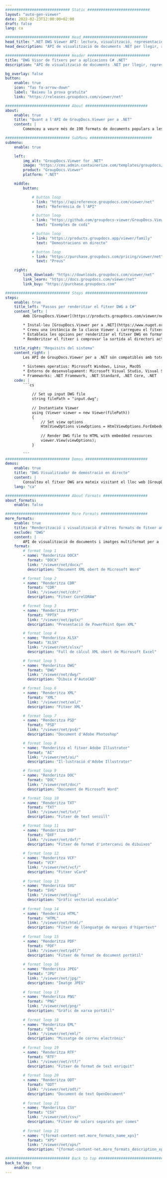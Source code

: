 ```yaml
---
############################# Static ############################
layout: "auto-gen-viewer"
date: 2022-02-23T12:00:00+02:00
draft: false
lang: ca

############################# Head #############################
head_title: ".NET DWG Viewer API: lectura, visualització, representació en C# VB.NET"
head_description: "API de visualització de documents .NET per llegir, representar i mostrar DWG en qualsevol tipus d'aplicacions C#, ASP.NET, VB.NET i .NET Core."

############################# Header ############################
title: "DWG Visor de fitxers per a aplicacions C# .NET" 
description: "API de visualització de documents .NET per llegir, representar i mostrar fitxers DWG en qualsevol tipus d'aplicacions C#, ASP.NET, VB.NET i .NET Core. Visualitzeu els fitxers renderitzats amb format i disseny reals en HTML5, PDF o com a imatge utilitzant unes poques línies del codi." 

bg_overlay: false
button:
    enable: true
    icon: "fas fa-arrow-down"
    label: "Baixeu la prova gratuïta"
    link: "https://releases.groupdocs.com/viewer/net"

############################# About ############################
about:
    enable: true
    title: "Quant a l'API de GroupDocs.Viewer per a .NET" 
    content: |
        Comenceu a veure més de 190 formats de documents populars a les vostres aplicacions .NET mitjançant GroupDocs.Viewer per a les API .NET afegint unes quantes línies de codi. Els desenvolupadors poden mostrar fàcilment PDF, Processament de textos, Full de càlcul Excel, Presentació, Visio, Projecte, Outlook i molts altres formats de document populars en els modes HTML5, imatge o PDF. La representació del document és ràpida, idèntica al fitxer font original i no requereix instal·lar programari addicional ni cap altra biblioteca externa.

############################# SubMenu ############################
submenu:
    enable: true

    left:
        img_alt: "GroupDocs.Viewer for .NET"
        image: "https://cms.admin.containerize.com/templates/groupdocs/images/product-logos/90x90-noborder/groupdocs-viewer-net.png"
        product: "GroupDocs.Viewer"
        platform: ".NET"

    middle:
        button:

            # button loop
            - link: "https://apireference.groupdocs.com/viewer/net"
              text: "Referència de l'API"

            # button loop
            - link: "https://github.com/groupdocs-viewer/GroupDocs.Viewer-for-.NET"
              text: "Exemples de codi"

            # button loop
            - link: "https://products.groupdocs.app/viewer/family"
              text: "Demostracions en directe"

            # button loop
            - link: "https://purchase.groupdocs.com/pricing/viewer/net"
              text: "Preus"

    right:
        link_download: "https://downloads.groupdocs.com/viewer/net"
        link_learn: "https://docs.groupdocs.com/viewer/net"
        link_buy: "https://purchase.groupdocs.com"

############################# Steps ############################
steps:
    enable: true
    title_left: "Passos per renderitzar el fitxer DWG a C#" 
    content_left: |
        Amb [GroupDocs.Viewer](https://products.groupdocs.com/viewer/net/) podeu renderitzar DWG a HTML, JPEG, PNG o PDF en uns quants passos.

        * Instal·leu [GroupDocs.Viewer per a .NET](https://www.nuget.org/packages/groupdocs.viewer) mitjançant el vostre gestor de paquets preferit. 
        * Creeu una instància de la classe Viewer i carregueu el fitxer DWG amb el camí complet. 
        * Estableix les opcions per renderitzar el fitxer DWG en format HTML, PNG, JPEG o PDF. 
        * Renderitzar el fitxer i comprovar la sortida al directori actual. 
        
    title_right: "Requisits del sistema" 
    content_right: |
        Les API de GroupDocs.Viewer per a .NET són compatibles amb totes les plataformes i sistemes operatius principals. Abans d'executar el codi següent, assegureu-vos que teniu els següents requisits previs instal·lats al vostre sistema.

        * Sistemes operatius: Microsoft Windows, Linux, MacOS 
        * Entorns de desenvolupament: Microsoft Visual Studio, Visual Studio Code, .NET CLI 
        * Frameworks: .NET Framework, .NET Standard, .NET Core, .NET 
    code: |
        ```cs
                        
            // Set up input DWG file
            string filePath = "input.dwg";
        
            // Instantiate Viewer
            using (Viewer viewer = new Viewer(filePath))
            {
            	// Set view options 
            	HtmlViewOptions viewOptions = HtmlViewOptions.ForEmbeddedResources();
                    
            	// Render DWG file to HTML with embedded resources
            	viewer.View(viewOptions);
            }
             
        ```
############################# Demos ############################
demos:
    enable: true
    title: "DWG Visualitzador de demostració en directe"
    content: |
        Consulteu el fitxer DWG ara mateix visitant el lloc web [GroupDocs.Viewer Online Apps](https://products.groupdocs.app/viewer/dwg).
    lang: "ca"

############################# About Formats ####################
about_formats:
    enable: false

############################# More Formats #####################
more_formats:
    enable: true
    title: "Renderització i visualització d'altres formats de fitxer amb C#"
    exclude: "DWG"
    content: |
        API de visualització de documents i imatges multiformat per a .NET. Vegeu alguns dels formats de fitxer populars a continuació sense cap visor extern.
    format: 
        # format loop 1
        - name: "Renderitza DOCX"
          format: "DOCX"
          link: "/viewer/net/docx/"
          description: "Document XML obert de Microsoft Word" 

        # format loop 2
        - name: "Renderitza CDR" 
          format: "CDR"
          link: "/viewer/net/cdr/"
          description: "Fitxer CorelDRAW" 

        # format loop 3
        - name: "Renderitza PPTX"
          format: "PPTX"
          link: "/viewer/net/pptx/"
          description: "Presentació de PowerPoint Open XML" 

        # format loop 4
        - name: "Renderitza XLSX"
          format: "XLSX"
          link: "/viewer/net/xlsx/"
          description: "Full de càlcul XML obert de Microsoft Excel" 

        # format loop 5
        - name: "Renderitza DWG"
          format: "DWG"
          link: "/viewer/net/dwg/"
          description: "Dibuix d'AutoCAD"

        # format loop 6
        - name: "Renderitza XML"
          format: "XML"
          link: "/viewer/net/xml/"
          description: "Fitxer XML"

        # format loop 7
        - name: "Renderitza PSD"
          format: "PSD"
          link: "/viewer/net/psd/"
          description: "Document d'Adobe Photoshop"

        # format loop 8
        - name: "Renderitza el fitxer Adobe Illustrator"
          format: "AI"
          link: "/viewer/net/ai/"
          description: "Il·lustració d'Adobe Illustrator"

        # format loop 9
        - name: "Renderitza DOC"
          format: "DOC"
          link: "/viewer/net/doc/"
          description: "Document de Microsoft Word" 

        # format loop 10
        - name: "Renderitza TXT" 
          format: "TXT"
          link: "/viewer/net/txt/"
          description: "Fitxer de text senzill" 

        # format loop 11
        - name: "Renderitza DXF" 
          format: "DXF"
          link: "/viewer/net/dxf/"
          description: "Fitxer de format d'intercanvi de dibuixos"  
          
        # format loop 12
        - name: "Renderitza VCF"
          format: "VCF"
          link: "/viewer/net/vcf/"
          description: "Fitxer vCard"  
              
        # format loop 13
        - name: "Renderitza SVG"
          format: "SVG"
          link: "/viewer/net/svg/"
          description: "Gràfic vectorial escalable" 
          
        # format loop 14
        - name: "Renderitza HTML"
          format: "HTML"
          link: "/viewer/net/html/"
          description: "Fitxer de llenguatge de marques d'hipertext" 
          
        # format loop 15
        - name: "Renderitza PDF"
          format: "PDF"
          link: "/viewer/net/pdf/"
          description: "Fitxer de format de document portàtil"
          
        # format loop 16
        - name: "Renderitza JPEG"
          format: "JPG"
          link: "/viewer/net/jpg/"
          description: "Imatge JPEG"
          
        # format loop 17
        - name: "Renderitza PNG"
          format: "PNG"
          link: "/viewer/net/png/"
          description: "Gràfic de xarxa portàtil" 
          
        # format loop 18
        - name: "Renderitza EML"
          format: "EML"
          link: "/viewer/net/eml/"
          description: "Missatge de correu electrònic" 
          
        # format loop 19
        - name: "Renderitza RTF"
          format: "RTF"
          link: "/viewer/net/rtf/"
          description: "Fitxer de format de text enriquit" 
          
        # format loop 20
        - name: "Renderitza ODT"
          format: "ODT"
          link: "/viewer/net/odt/"
          description: "Document de text OpenDocument" 
          
        # format loop 21
        - name: "Renderitza CSV"
          format: "CSV"
          link: "/viewer/net/csv/"
          description: "Fitxer de valors separats per comes" 
          
        # format loop 21
        - name: "{format-content-net.more_formats_name_xps}"
          format: "XPS"
          link: "/viewer/net/xps/"
          description: "{format-content-net.more_formats_description_xps}" 

############################# Back to top ###############################
back_to_top:
    enable: true
---
```

